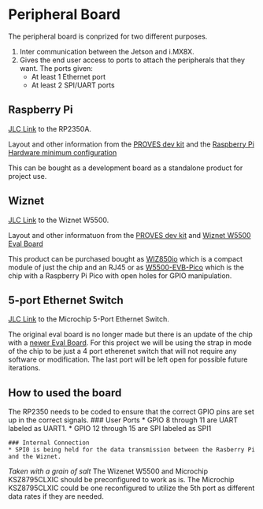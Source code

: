 # Peripheral Board
The peripheral board is conprized for two different purposes.

1. Inter communication between the Jetson and i.MX8X.
2. Gives the end user access to ports to attach the peripherals that they want. 
    The ports given:
    * At least 1 Ethernet port
    * At least 2 SPI/UART ports

## Raspberry Pi
[JLC Link](https://jlcpcb.com/partdetail/RaspberryPi-RP2350A/C42411118) to the RP2350A.

Layout and other information from the [PROVES dev kit](https://github.com/proveskit) and the [Raspberry Pi Hardware minimum configuration](extension://efaidnbmnnnibpcajpcglclefindmkaj/https://datasheets.raspberrypi.com/rp2350/hardware-design-with-rp2350.pdf)

This can be bought as a development board as a standalone product for project use.

## Wiznet
[JLC Link](https://jlcpcb.com/partdetail/Wiznet-W5500/C32843) to the Wiznet W5500.

Layout and other informatuon from the [PROVES dev kit](https://github.com/proveskit) and [Wiznet W5500 Eval Board](https://github.com/Wiznet/W5500-EVB)

This product can be purchased bought as [WIZ850io](https://wiznet.io/products/network-modules/wiz850io) which is a compact module of just the chip and an RJ45 or as [W5500-EVB-Pico](https://wiznet.io/products/evaluation-boards/w5500-evb-pico) which is the chip with a Raspberry Pi Pico with open holes for GPIO manipulation.

## 5-port Ethernet Switch
[JLC Link](https://jlcpcb.com/partdetail/MicrochipTech-KSZ8795CLXIC/C69416) to the Microchip 5-Port Ethernet Switch.

The original eval board is no longer made but there is an update of the chip with a [newer Eval Board](https://www.microchip.com/en-us/development-tool/KSZ8795CLXD-EVAL). For this project we will be using the strap in mode of the chip to be just a 4 port etherenet switch that will not require any software or modification. The last port will be left open for possible future iterations.

## How to used the board
The RP2350 needs to be coded to ensure that the correct GPIO pins are set up in the correct signals.
    ### User Ports
    * GPIO 8 through 11 are UART labeled as UART1.
    * GPIO 12 through 15 are SPI labeled as SPI1
    
    ### Internal Connection
    * SPI0 is being held for the data transmission between the Rasberry Pi and the Wiznet.

*Taken with a grain of salt*
The Wizenet W5500 and Microchip KSZ8795CLXIC should be preconfigured to work as is. The Microchip KSZ8795CLXIC could be one reconfigured to utilize the 5th port as different data rates if they are needed.